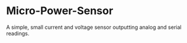 # Micro-Power-Sensor
A simple, small current and voltage sensor outputting analog and serial readings.
